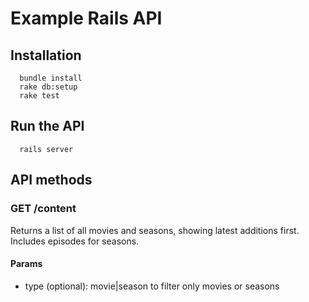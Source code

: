 # Example Rails API

## Installation

```
  bundle install
  rake db:setup
  rake test
```

## Run the API

```
  rails server
```

## API methods

### GET /content

Returns a list of all movies and seasons, showing latest additions first.
Includes episodes for seasons.

#### Params

* type (optional): movie|season to filter only movies or seasons